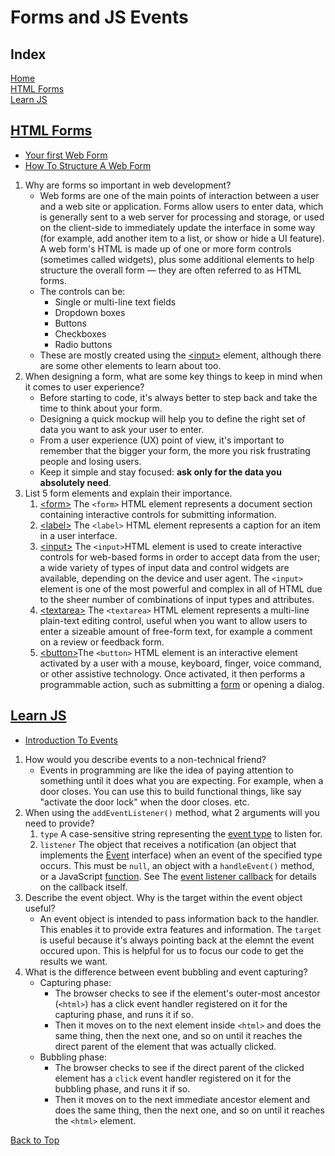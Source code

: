# Forms and JS Events

## Index

[Home](./README.md)  
[HTML Forms](#html-forms)  
[Learn JS](#learn-js)  

## [HTML Forms](https://developer.mozilla.org/en-US/docs/Learn/Forms)

- [Your first Web Form](https://developer.mozilla.org/en-US/docs/Learn/Forms/Your_first_form)
- [How To Structure A Web Form](https://developer.mozilla.org/en-US/docs/Learn/Forms/How_to_structure_a_web_form)

1. Why are forms so important in web development?
   - Web forms are one of the main points of interaction between a user and a web site or application. Forms allow users to enter data, which is generally sent to a web server for processing and storage, or used on the client-side to immediately update the interface in some way (for example, add another item to a list, or show or hide a UI feature). A web form's HTML is made up of one or more form controls (sometimes called widgets), plus some additional elements to help structure the overall form — they are often referred to as HTML forms. 
   - The controls can be:
     - Single or multi-line text fields
     - Dropdown boxes
     - Buttons
     - Checkboxes
     - Radio buttons
   - These are mostly created using the [\<input\>](https://developer.mozilla.org/en-US/docs/Web/HTML/Element/input) element, although there are some other elements to learn about too.
2. When designing a form, what are some key things to keep in mind when it comes to user experience?
   - Before starting to code, it's always better to step back and take the time to think about your form.
   - Designing a quick mockup will help you to define the right set of data you want to ask your user to enter.
   - From a user experience (UX) point of view, it's important to remember that the bigger your form, the more you risk frustrating people and losing users. 
   - Keep it simple and stay focused: **ask only for the data you absolutely need**.
3. List 5 form elements and explain their importance.
   1. [\<form\>](https://developer.mozilla.org/en-US/docs/Web/HTML/Element/form) The `<form>` HTML element represents a document section containing interactive controls for submitting information.
   2. [\<label\>](https://developer.mozilla.org/en-US/docs/Web/HTML/Element/label) The `<label>` HTML element represents a caption for an item in a user interface.
   3. [\<input\>](https://developer.mozilla.org/en-US/docs/Web/HTML/Element/input) The `<input>`HTML element is used to create interactive controls for web-based forms in order to accept data from the user; a wide variety of types of input data and control widgets are available, depending on the device and user agent. The `<input>` element is one of the most powerful and complex in all of HTML due to the sheer number of combinations of input types and attributes.
   4. [\<textarea\>](https://developer.mozilla.org/en-US/docs/Web/HTML/Element/textarea) The `<textarea>` HTML element represents a multi-line plain-text editing control, useful when you want to allow users to enter a sizeable amount of free-form text, for example a comment on a review or feedback form.
   5. [\<button\>](https://developer.mozilla.org/en-US/docs/Web/HTML/Element/button)The `<button>` HTML element is an interactive element activated by a user with a mouse, keyboard, finger, voice command, or other assistive technology. Once activated, it then performs a programmable action, such as submitting a [form](https://developer.mozilla.org/en-US/docs/Learn/Forms) or opening a dialog.

## [Learn JS](https://developer.mozilla.org/en-US/docs/Learn/JavaScript)

- [Introduction To Events](https://developer.mozilla.org/en-US/docs/Learn/JavaScript/Building_blocks/Events)

1. How would you describe events to a non-technical friend?
   - Events in programming are like the idea of paying attention to something until it does what you are expecting.  For example, when a door closes.  You can use this to build functional things, like say "activate the door lock" when the door closes. etc.
2. When using the `addEventListener()` method, what 2 arguments will you need to provide?
   1. `type` A case-sensitive string representing the [event type](https://developer.mozilla.org/en-US/docs/Web/Events) to listen for.
   2. `listener` The object that receives a notification (an object that implements the [Event](https://developer.mozilla.org/en-US/docs/Web/API/Event) interface) when an event of the specified type occurs. This must be `null`, an object with a `handleEvent()` method, or a JavaScript [function](https://developer.mozilla.org/en-US/docs/Web/JavaScript/Guide/Functions). See The [event listener callback](https://developer.mozilla.org/en-US/docs/Web/API/EventTarget/addEventListener#the_event_listener_callback) for details on the callback itself.
3. Describe the event object. Why is the target within the event object useful?
   - An event object is intended to pass information back to the handler. This enables it to provide extra features and information. The `target` is useful because it's always pointing back at the elemnt the event occured upon. This is helpful for us to focus our code to get the results we want.
4. What is the difference between event bubbling and event capturing?
   - Capturing phase:
     - The browser checks to see if the element's outer-most ancestor (`<html>`) has a click event handler registered on it for the capturing phase, and runs it if so.
     - Then it moves on to the next element inside `<html>` and does the same thing, then the next one, and so on until it reaches the direct parent of the element that was actually clicked.
   - Bubbling phase:
     - The browser checks to see if the direct parent of the clicked element has a `click` event handler registered on it for the bubbling phase, and runs it if so.
     - Then it moves on to the next immediate ancestor element and does the same thing, then the next one, and so on until it reaches the `<html>` element.

[Back to Top](#index)